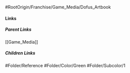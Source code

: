#RootOrigin/Franchise/Game_Media/Dofus_Artbook
#### Links
##### Parent Links
[[Game_Media]]
##### Children Links
#Folder/Reference
#Folder/Color/Green
#Folder/Subcolor/1
